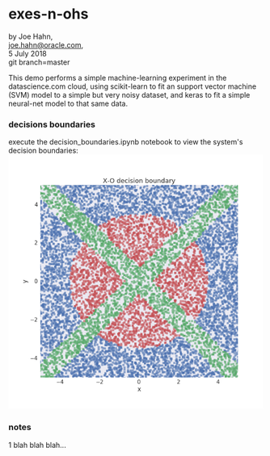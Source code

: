 # exes-n-ohs

by Joe Hahn,<br />
joe.hahn@oracle.com,<br />
5 July 2018<br />
git branch=master

This demo performs a simple machine-learning experiment in the datascience.com
cloud, using scikit-learn to fit an support vector machine (SVM) model
to a simple but very noisy dataset, and keras to fit a simple neural-net model
to that same data.

### decisions boundaries

execute the decision_boundaries.ipynb notebook to view the system's decision boundaries:
![](figs/decision_boundary.png)<br />



### notes

1 blah blah blah...


